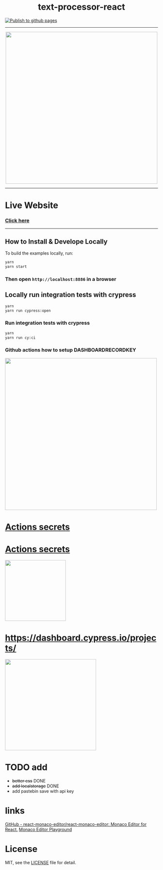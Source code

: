 <p align="center"> 

<h1 align="center">text-processor-react</h1>

[![Publish to github pages](https://github.com/wisehackermonkey/text-processor-react/actions/workflows/webpack.yml/badge.svg)](https://github.com/wisehackermonkey/text-processor-react/actions/workflows/webpack.yml)

<hr>
 <div align="center">
 <image height="500" src="assets/2021-10-28-11-45-30.png">
 </div>

 <hr>

# Live Website
### [Click here ](https://wisehackermonkey.github.io/text-processor-react/)
 <hr>

## How to Install & Develope Locally

To build the examples locally, run:

```bash
yarn
yarn start
```

### Then open `http://localhost:8886` in a browser


## Locally run integration tests with crypress
```bash
yarn
yarn run cypress:open
```

### Run integration tests with crypress
```bash
yarn
yarn run cy:ci
```
### Github actions how to setup DASHBOARDRECORDKEY
 <image height="500" src="assets/2021-10-29-17-59-05.png">

 # [Actions secrets](https://github.com/wisehackermonkey/text-processor-react/settings/secrets/actions)
# [Actions secrets](https://github.com/<USErNAME/<REPONAME>/settings/secrets/actions)
  <image height="200" src="assets/2021-10-29-17-59-40.png">

# https://dashboard.cypress.io/projects/

 <image height="300" src="assets/2021-10-29-18-00-50.png">

# TODO add
- ~~better css~~ DONE
- ~~add localstorage~~ DONE
- add pastebin save with api key
# links
[GitHub - react-monaco-editor/react-monaco-editor: Monaco Editor for React.](https://github.com/react-monaco-editor/react-monaco-editor)
[Monaco Editor Playground](https://microsoft.github.io/monaco-editor/playground.html#creating-the-editor-editor-basic-options)
# License

MIT, see the [LICENSE](/LICENSE.md) file for detail.
